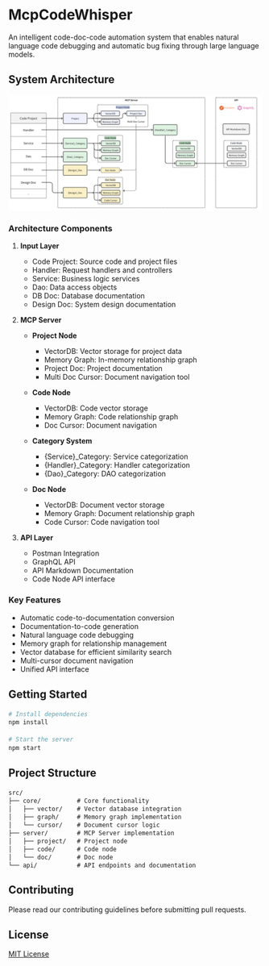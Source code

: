 # McpCodeWhisper

An intelligent code-doc-code automation system that enables natural language code debugging and automatic bug fixing through large language models.

## System Architecture

![System Architecture](./docs/assets/architecture.svg)

### Architecture Components

1. **Input Layer**
   - Code Project: Source code and project files
   - Handler: Request handlers and controllers
   - Service: Business logic services
   - Dao: Data access objects
   - DB Doc: Database documentation
   - Design Doc: System design documentation

2. **MCP Server**
   - **Project Node**
     - VectorDB: Vector storage for project data
     - Memory Graph: In-memory relationship graph
     - Project Doc: Project documentation
     - Multi Doc Cursor: Document navigation tool
   
   - **Code Node**
     - VectorDB: Code vector storage
     - Memory Graph: Code relationship graph
     - Doc Cursor: Document navigation

   - **Category System**
     - {Service}_Category: Service categorization
     - {Handler}_Category: Handler categorization
     - {Dao}_Category: DAO categorization

   - **Doc Node**
     - VectorDB: Document vector storage
     - Memory Graph: Document relationship graph
     - Code Cursor: Code navigation tool

3. **API Layer**
   - Postman Integration
   - GraphQL API
   - API Markdown Documentation
   - Code Node API interface

### Key Features

- Automatic code-to-documentation conversion
- Documentation-to-code generation
- Natural language code debugging
- Memory graph for relationship management
- Vector database for efficient similarity search
- Multi-cursor document navigation
- Unified API interface

## Getting Started

```bash
# Install dependencies
npm install

# Start the server
npm start
```

## Project Structure

```
src/
├── core/          # Core functionality
│   ├── vector/    # Vector database integration
│   ├── graph/     # Memory graph implementation
│   └── cursor/    # Document cursor logic
├── server/        # MCP Server implementation
│   ├── project/   # Project node
│   ├── code/      # Code node
│   └── doc/       # Doc node
└── api/           # API endpoints and documentation
```

## Contributing

Please read our contributing guidelines before submitting pull requests.

## License

[MIT License](LICENSE)
